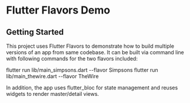 # Flutter Flavors Demo

## Getting Started

This project uses Flutter Flavors to demonstrate how to build multiple versions of an app from same codebase. It can be built via command line with following commands for the two flavors included:

flutter run lib/main_simpsons.dart --flavor Simpsons
flutter run lib/main_thewire.dart --flavor TheWire

In addition, the app uses flutter_bloc for state management and reuses widgets to render master/detail views.  